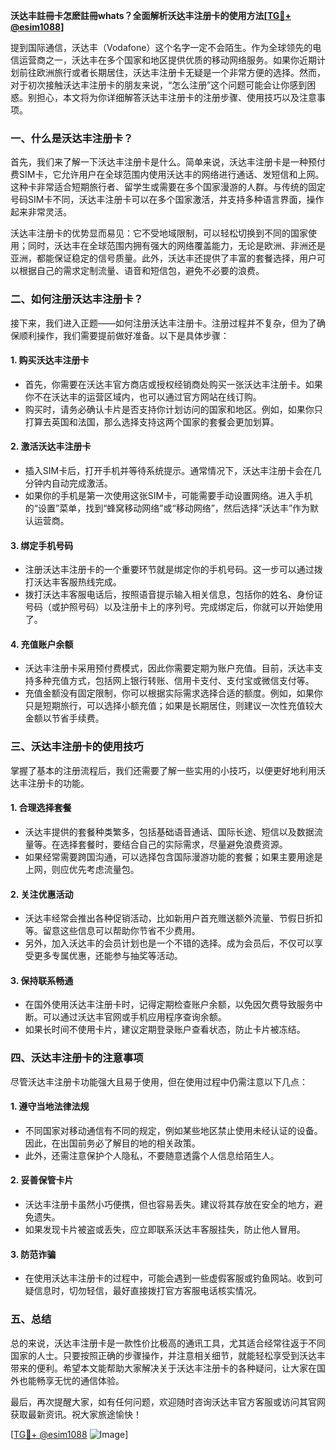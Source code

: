 **沃达丰註冊卡怎麽註冊whats？全面解析沃达丰注册卡的使用方法[[TG💪+ @esim1088](https://t.me/s/esim1088)]**

提到国际通信，沃达丰（Vodafone）这个名字一定不会陌生。作为全球领先的电信运营商之一，沃达丰在多个国家和地区提供优质的移动网络服务。如果你近期计划前往欧洲旅行或者长期居住，沃达丰注册卡无疑是一个非常方便的选择。然而，对于初次接触沃达丰注册卡的朋友来说，“怎么注册”这个问题可能会让你感到困惑。别担心，本文将为你详细解答沃达丰注册卡的注册步骤、使用技巧以及注意事项。

### 一、什么是沃达丰注册卡？

首先，我们来了解一下沃达丰注册卡是什么。简单来说，沃达丰注册卡是一种预付费SIM卡，它允许用户在全球范围内使用沃达丰的网络进行通话、发短信和上网。这种卡非常适合短期旅行者、留学生或需要在多个国家漫游的人群。与传统的固定号码SIM卡不同，沃达丰注册卡可以在多个国家激活，并支持多种语言界面，操作起来非常灵活。

沃达丰注册卡的优势显而易见：它不受地域限制，可以轻松切换到不同的国家使用；同时，沃达丰在全球范围内拥有强大的网络覆盖能力，无论是欧洲、非洲还是亚洲，都能保证稳定的信号质量。此外，沃达丰还提供了丰富的套餐选择，用户可以根据自己的需求定制流量、语音和短信包，避免不必要的浪费。

### 二、如何注册沃达丰注册卡？

接下来，我们进入正题——如何注册沃达丰注册卡。注册过程并不复杂，但为了确保顺利操作，我们需要提前做好准备。以下是具体步骤：

#### 1. **购买沃达丰注册卡**
   - 首先，你需要在沃达丰官方商店或授权经销商处购买一张沃达丰注册卡。如果你不在沃达丰的运营区域内，也可以通过官方网站在线订购。
   - 购买时，请务必确认卡片是否支持你计划访问的国家和地区。例如，如果你只打算去英国和法国，那么选择支持这两个国家的套餐会更加划算。

#### 2. **激活沃达丰注册卡**
   - 插入SIM卡后，打开手机并等待系统提示。通常情况下，沃达丰注册卡会在几分钟内自动完成激活。
   - 如果你的手机是第一次使用这张SIM卡，可能需要手动设置网络。进入手机的“设置”菜单，找到“蜂窝移动网络”或“移动网络”，然后选择“沃达丰”作为默认运营商。

#### 3. **绑定手机号码**
   - 注册沃达丰注册卡的一个重要环节就是绑定你的手机号码。这一步可以通过拨打沃达丰客服热线完成。
   - 拨打沃达丰客服电话后，按照语音提示输入相关信息，包括你的姓名、身份证号码（或护照号码）以及注册卡上的序列号。完成绑定后，你就可以开始使用了。

#### 4. **充值账户余额**
   - 沃达丰注册卡采用预付费模式，因此你需要定期为账户充值。目前，沃达丰支持多种充值方式，包括网上银行转账、信用卡支付、支付宝或微信支付等。
   - 充值金额没有固定限制，你可以根据实际需求选择合适的额度。例如，如果你只是短期旅行，可以选择小额充值；如果是长期居住，则建议一次性充值较大金额以节省手续费。

### 三、沃达丰注册卡的使用技巧

掌握了基本的注册流程后，我们还需要了解一些实用的小技巧，以便更好地利用沃达丰注册卡的功能。

#### 1. **合理选择套餐**
   - 沃达丰提供的套餐种类繁多，包括基础语音通话、国际长途、短信以及数据流量等。在选择套餐时，要结合自己的实际需求，尽量避免浪费资源。
   - 如果经常需要跨国沟通，可以选择包含国际漫游功能的套餐；如果主要用途是上网，则应优先考虑流量包。

#### 2. **关注优惠活动**
   - 沃达丰经常会推出各种促销活动，比如新用户首充赠送额外流量、节假日折扣等。留意这些信息可以帮助你节省不少费用。
   - 另外，加入沃达丰的会员计划也是一个不错的选择。成为会员后，不仅可以享受更多专属优惠，还能参与抽奖等活动。

#### 3. **保持联系畅通**
   - 在国外使用沃达丰注册卡时，记得定期检查账户余额，以免因欠费导致服务中断。可以通过沃达丰官网或手机应用程序查询余额。
   - 如果长时间不使用卡片，建议定期登录账户查看状态，防止卡片被冻结。

### 四、沃达丰注册卡的注意事项

尽管沃达丰注册卡功能强大且易于使用，但在使用过程中仍需注意以下几点：

#### 1. **遵守当地法律法规**
   - 不同国家对移动通信有不同的规定，例如某些地区禁止使用未经认证的设备。因此，在出国前务必了解目的地的相关政策。
   - 此外，还需注意保护个人隐私，不要随意透露个人信息给陌生人。

#### 2. **妥善保管卡片**
   - 沃达丰注册卡虽然小巧便携，但也容易丢失。建议将其存放在安全的地方，避免遗失。
   - 如果发现卡片被盗或丢失，应立即联系沃达丰客服挂失，防止他人冒用。

#### 3. **防范诈骗**
   - 在使用沃达丰注册卡的过程中，可能会遇到一些虚假客服或钓鱼网站。收到可疑信息时，切勿轻信，最好直接拨打官方客服电话核实情况。

### 五、总结

总的来说，沃达丰注册卡是一款性价比极高的通讯工具，尤其适合经常往返于不同国家的人士。只要按照正确的步骤操作，并注意相关细节，就能轻松享受到沃达丰带来的便利。希望本文能帮助大家解决关于沃达丰注册卡的各种疑问，让大家在国外也能畅享无忧的通信体验。

最后，再次提醒大家，如有任何问题，欢迎随时咨询沃达丰官方客服或访问其官网获取最新资讯。祝大家旅途愉快！

[[TG💪+ @esim1088](https://t.me/s/esim1088) ![Image](https://i.postimg.cc/4NQfJmqS/Snipaste-2025-05-13-00-14-12.png)]